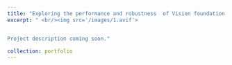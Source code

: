 ```yaml
---
title: "Exploring the performance and robustness  of Vision foundation models"
excerpt: " <br/><img src='/images/1.avif'>


Project description coming soon."

collection: portfolio
---
```


<!-- This is an item in your portfolio. It can be have images or nice text. If you name the file .md, it will be parsed as markdown. If you name the file .html, it will be parsed as HTML.  -->


